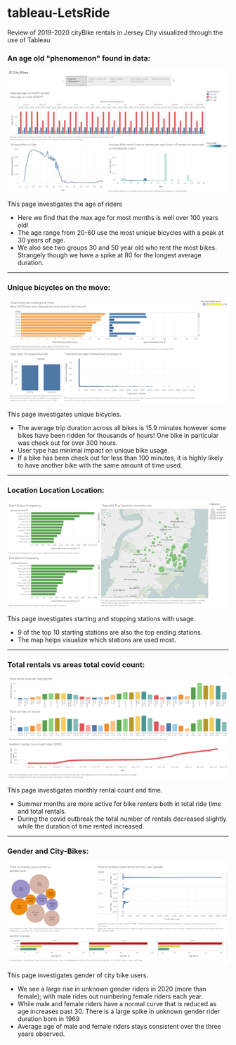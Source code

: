 # tableau-LetsRide

Review of 2019-2020 cityBike rentals in Jersey City visualized through the use of Tableau


### An age old "phenomenon" found in data:
![Start page of story (age)](./Images/agePage.png)

This page investigates the age of riders

  * Here we find that the max age for most months is well over 100 years old! 
  * The age range from 20-60 use the most unique bicycles with a peak at 30 years of age.
  * We also see two groups 30 and 50 year old who rent the most bikes. Strangely though we have a spike at 80 for the longest average duration.

<hr>

### Unique bicycles on the move:
![bikePage](./Images/bikePage.png)

This page investigates unique bicycles.
  * The average trip duration across all bikes is 15.9 minutes however some bikes have been ridden for thousands of hours!
  		One bike in particular was check out for over 300 hours.
  * User type has minimal impact on unique bike usage.
  * If a bike has been check out for less than 100 minutes, it is highly likely to have another bike with the same amount of time used.
      
<hr>

### Location Location Location: 
![mapPage](./Images/mapPage.png)

This page investigates starting and stopping stations with usage.
  * 9 of the top 10 starting stations are also the top ending stations.
  * The map helps visualize which stations are used most.

<hr>

### Total rentals vs areas total covid count:
![covidPage](./Images/covidPage.png)

This page investigates monthly rental count and time.
  * Summer months are more active for bike renters both in total ride time and total rentals.
  * During the covid outbreak the total number of rentals decreased slightly while the duration of time rented increased.


<hr>

### Gender and City-Bikes:
![genderPage](./Images/genderPage.png)

This page investigates gender of city bike users.
  * We see a large rise in unknown gender riders in 2020 (more than female); with male rides out numbering female riders each year.
  * While male and female riders have a normal curve that is reduced as age increases past 30.
	   There is a large spike in unknown gender rider duration born in 1969 
  * Average age of male and female riders stays consistent over the three years observed.
